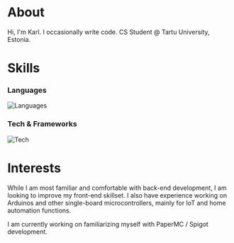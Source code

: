# About
Hi, I'm Karl. I occasionally write code.
CS Student @ Tartu University, Estonia.

# Skills
### Languages
![Languages](https://skillicons.dev/icons?i=java,py,postgres,js,cpp)

### Tech & Frameworks
![Tech](https://skillicons.dev/icons?i=linux,arduino,angular,react)

# Interests
While I am most familiar and comfortable with back-end development, I am looking to improve my front-end skillset. I also have experience working on Arduinos and other single-board microcontrollers, mainly for IoT and home automation functions.  

I am currently working on familiarizing myself with PaperMC / Spigot development.
